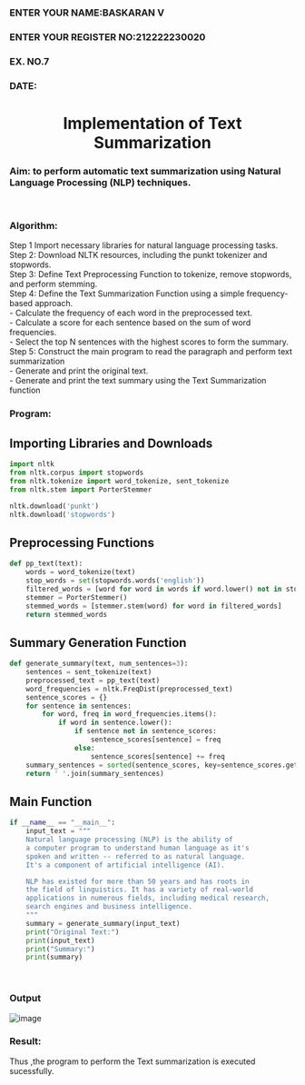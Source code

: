<H3>ENTER YOUR NAME:BASKARAN V</H3>
<H3>ENTER YOUR REGISTER NO:212222230020</H3>
<H3>EX. NO.7</H3>
<H3>DATE:</H3>
<H1 ALIGN =CENTER>Implementation of Text  Summarization</H1>
<H3>Aim: to perform automatic text summarization using Natural Language Processing (NLP) techniques. </H3> 
 <BR>
<h3>Algorithm:</h3>
Step 1 Import necessary libraries for natural language processing tasks.<BR>
Step 2: Download NLTK resources, including the punkt tokenizer and stopwords.<BR>
Step 3: Define Text Preprocessing Function to tokenize, remove stopwords, and perform stemming.<BR>
Step 4: Define the Text Summarization Function using a simple frequency-based approach.<br>
    - Calculate the frequency of each word in the preprocessed text.<br>
    - Calculate a score for each sentence based on the sum of word frequencies.<br>
    - Select the top N sentences with the highest scores to form the summary.<br>
Step 5: Construct the main program to read the paragraph  and perform text summarization<br>
      - Generate and print the original text.<br>
      - Generate and print the text summary using the  Text Summarization function<br>
<H3>Program:</H3>


## Importing Libraries and Downloads
```python
import nltk
from nltk.corpus import stopwords
from nltk.tokenize import word_tokenize, sent_tokenize
from nltk.stem import PorterStemmer

nltk.download('punkt')
nltk.download('stopwords')
```

## Preprocessing Functions
```python
def pp_text(text):
    words = word_tokenize(text)
    stop_words = set(stopwords.words('english'))
    filtered_words = [word for word in words if word.lower() not in stop_words and word.isalnum()]
    stemmer = PorterStemmer()
    stemmed_words = [stemmer.stem(word) for word in filtered_words]
    return stemmed_words
```
## Summary Generation Function
```python
def generate_summary(text, num_sentences=3):
    sentences = sent_tokenize(text)
    preprocessed_text = pp_text(text)
    word_frequencies = nltk.FreqDist(preprocessed_text)
    sentence_scores = {}
    for sentence in sentences:
        for word, freq in word_frequencies.items():
            if word in sentence.lower():
                if sentence not in sentence_scores:
                    sentence_scores[sentence] = freq
                else:
                    sentence_scores[sentence] += freq
    summary_sentences = sorted(sentence_scores, key=sentence_scores.get, reverse=True)[:num_sentences]
    return ' '.join(summary_sentences)
```
## Main Function
```python
if __name__ == "__main__":
    input_text = """
    Natural language processing (NLP) is the ability of 
    a computer program to understand human language as it's 
    spoken and written -- referred to as natural language. 
    It's a component of artificial intelligence (AI).

    NLP has existed for more than 50 years and has roots in 
    the field of linguistics. It has a variety of real-world 
    applications in numerous fields, including medical research, 
    search engines and business intelligence.
    """
    summary = generate_summary(input_text)
    print("Original Text:")
    print(input_text)
    print("Summary:")
    print(summary)
```
<br>
<H3>Output</H3>

![image](https://github.com/BaskaranV15/Ex-7-AAI/assets/118703522/5079bd4e-2d9d-45ee-ad32-17599ad2f9c6)


<H3>Result:</H3>
Thus ,the program to perform the Text summarization is executed sucessfully.


